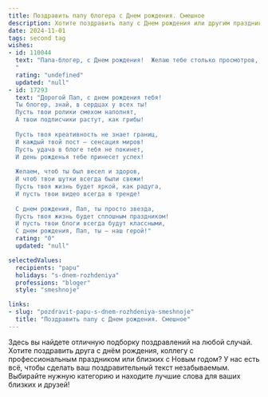 ```yaml
---
title: Поздравить папу блогера c Днем рождения. Смешное
description: Хотите поздравить папу c Днем рождения или другим праздником? Наш ИИ создаст незабываемое поздравление, а вы обязательно выделитесь среди других.  
date: 2024-11-01
tags: second tag
wishes:
- id: 110044
  text: "Папа-блогер, с Днем рождения!  Желаю тебе столько просмотров, сколько у тебя морщин (шутка, конечно, морщин меньше, а просмотров – больше!),  столько лайков, сколько у тебя внуков (или, может, скоро будет!), и чтобы твой контент всегда был вирусным – в хорошем смысле, конечно!  Пусть жизнь будет ярче любого фильтра, а настроение – позитивнее любого комментария!
  "
  rating: "undefined"
  updated: "null"
- id: 17293
  text: "Дорогой Пап, с днем рождения тебя!
  Ты блогер, знай, в сердцах у всех ты!
  Пусть твои ролики смехом наполнят,
  А твои подписчики растут, как грибы!
  
  Пусть твоя креативность не знает границ,
  И каждый твой пост – сенсация миров!
  Пусть удача в блоге тебя не покинет,
  И день рожденья тебе принесет успех!
  
  Желаем, чтоб ты был весел и здоров,
  И чтоб твои шутки всегда были свежи!
  Пусть твоя жизнь будет яркой, как радуга,
  И пусть твои видео всегда в тренде!
  
  С днем рождения, Пап, ты просто звезда,
  Пусть твоя жизнь будет сплошным праздником!
  И пусть твои блоги всегда будут классными,
  С днем рождения, Пап, ты – наш герой!"
  rating: "0"
  updated: "null"

selectedValues:
  recipients: "papu"
  holidays: "s-dnem-rozhdeniya"
  professions: "bloger"
  style: "smeshnoje"

links:
- slug: "pozdravit-papu-s-dnem-rozhdeniya-smeshnoje"
  title: "Поздравить папу c Днем рождения. Смешное"
---
```


Здесь вы найдете отличную подборку поздравлений на любой случай. 
Хотите поздравить друга с днём рождения, коллегу с профессиональным праздником или близких с Новым годом? У нас есть всё, чтобы сделать ваш поздравительный текст незабываемым. Выбирайте нужную категорию и находите лучшие слова для ваших близких и друзей!
